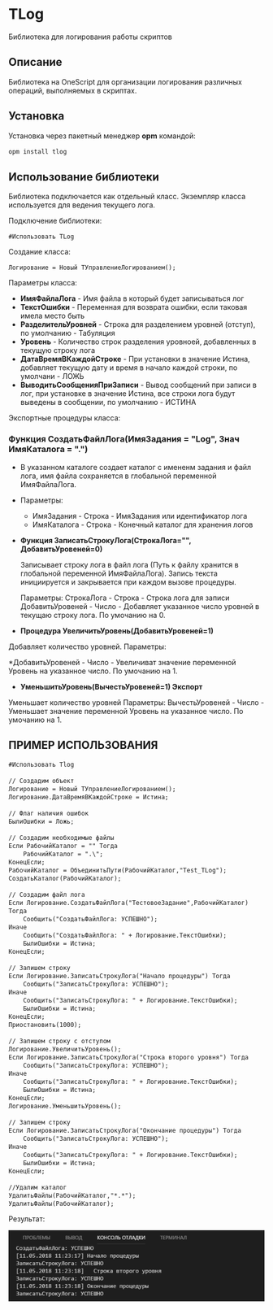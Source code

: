 # TLog
Библиотека для логирования работы скриптов

## Описание
Библиотека на OneScript для организации логирования различных операций, выполняемых в скриптах.

## Установка 

Установка через пакетный менеджер **opm** командой:

``` cmd
opm install tlog
```

## Использование библиотеки

Библиотека подключается как отдельный класс. Экземпляр класса используется для ведения текущего лога.

Подключение библиотеки:
``` bsl
#Использовать TLog
```

Создание класса:
``` bsl
Логирование = Новый ТУправлениеЛогированием();
```

Параметры класса:
* **ИмяФайлаЛога** - Имя файла в который будет записываться лог
* **ТекстОшибки** - Переменная для возврата ошибки, если таковая имела место быть
* **РазделительУровней** - Строка для разделением уровней (отступ), по умолчанию - Табуляция
* **Уровень** - Количество строк разделения уровноей, добавленных в текущую строку лога
* **ДатаВремяВКаждойСтроке** - При установки в значение Истина, добавляет текущую дату и время в начало каждой строки, по умолчани - ЛОЖЬ
* **ВыводитьСообщенияПриЗаписи** - Вывод сообщений при записи в лог, при установке в значение Истина, все строки лога будут выведены в сообщении, по умолчанию - ИСТИНА

Экспортные процедуры класса:

### Функция СоздатьФайлЛога(ИмяЗадания = "Log", Знач ИмяКаталога = ".")

* В указанном каталоге создает каталог с имененм задания и файл лога, имя файла сохраняется в глобальной переменной ИмяФайлаЛога. 
* Параметры:
  * ИмяЗадания - Строка - ИмяЗадания или идентификатор лога
  * ИмяКаталога - Строка - Конечный каталог для хранения логов
 
* **Функция ЗаписатьСтрокуЛога(СтрокаЛога="", ДобавитьУровеней=0)**

  Записывает строку лога в файл лога (Путь к файлу хранится в глобальной переменной ИмяФайлаЛога). Запись текста инициируется и закрывается при каждом вызове процедуры.

  Параметры:
СтрокаЛога - Строка - Строка лога для записи
ДобавитьУровеней - Число - Добавляет указанное число уровней в текущаю строку лога. По умочанию на 0.

* **Процедура УвеличитьУровень(ДобавитьУровеней=1)**

Добавляет количество уровней. Параметры:

*ДобавитьУровеней - Число - Увеличиват значение переменной Уровень на указанное число. По умочанию на 1.

* **УменьшитьУровень(ВычестьУровеней=1) Экспорт**

Уменьшает количество уровней 
Параметры:
    ВычестьУровеней - Число - Уменьшает значение переменной Уровень на указанное число. По умочанию на 1.

## ПРИМЕР ИСПОЛЬЗОВАНИЯ

``` bsl
#Использовать Tlog 

// Создадим объект
Логирование = Новый ТУправлениеЛогированием();
Логирование.ДатаВремяВКаждойСтроке = Истина; 

// Флаг наличия ошибок
БылиОшибки = Ложь;

// Создадим необходимые файлы
Если РабочийКаталог = "" Тогда
    РабочийКаталог = ".\";
КонецЕсли;
РабочийКаталог = ОбъединитьПути(РабочийКаталог,"Test_TLog");
СоздатьКаталог(РабочийКаталог);

// Создадим файл лога
Если Логирование.СоздатьФайлЛога("ТестовоеЗадание",РабочийКаталог) Тогда
    Сообщить("СоздатьФайлЛога: УСПЕШНО");
Иначе
    Сообщить("СоздатьФайлЛога: " + Логирование.ТекстОшибки);
    БылиОшибки = Истина;
КонецЕсли;

// Запишем строку
Если Логирование.ЗаписатьСтрокуЛога("Начало процедуры") Тогда
    Сообщить("ЗаписатьСтрокуЛога: УСПЕШНО");
Иначе
    Сообщить("ЗаписатьСтрокуЛога: " + Логирование.ТекстОшибки);
    БылиОшибки = Истина;
КонецЕсли;
Приостановить(1000);

// Запишем строку с отступом
Логирование.УвеличитьУровень();
Если Логирование.ЗаписатьСтрокуЛога("Строка второго уровня") Тогда
    Сообщить("ЗаписатьСтрокуЛога: УСПЕШНО");
Иначе
    Сообщить("ЗаписатьСтрокуЛога: " + Логирование.ТекстОшибки);
    БылиОшибки = Истина;
КонецЕсли;
Логирование.УменьшитьУровень();

// Запишем строку
Если Логирование.ЗаписатьСтрокуЛога("Окончание процедуры") Тогда
    Сообщить("ЗаписатьСтрокуЛога: УСПЕШНО");
Иначе
    Сообщить("ЗаписатьСтрокуЛога: " + Логирование.ТекстОшибки);
    БылиОшибки = Истина;
КонецЕсли;

//Удалим каталог
УдалитьФайлы(РабочийКаталог,"*.*");
УдалитьФайлы(РабочийКаталог);

```

Результат:

<img src="https://github.com/Tavalik/TLog/blob/master/Screenshots/TLog1.png" alt="Скриншот1">

